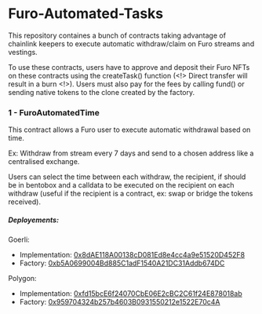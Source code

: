 # Furo-Automated-Tasks

This repository containes a bunch of contracts taking advantage of chainlink keepers to execute automatic withdraw/claim on Furo streams and vestings.

To use these contracts, users have to approve and deposit their Furo NFTs on these contracts using the createTask() function (<!> Direct transfer will result in a burn <!>).
Users must also pay for the fees by calling fund() or sending native tokens to the clone created by the factory.

### 1 - FuroAutomatedTime

This contract allows a Furo user to execute automatic withdrawal based on time.

Ex: Withdraw from stream every 7 days and send to a chosen address like a centralised exchange.

Users can select the time between each withdraw, the recipient, if should be in bentobox and a calldata to be executed on the recipient on each withdraw (useful if the recipient is a contract, ex: swap or bridge the tokens received).

##### Deployements: 
Goerli:
-  Implementation: [0x8dAE118A00138cD081Ed8e4cc4a9e51520D452F8](https://goerli.etherscan.io/address/0x8dAE118A00138cD081Ed8e4cc4a9e51520D452F8)
-  Factory: [0xb5A0699004Bd885C1adF1540A21DC31Addb674DC](https://goerli.etherscan.io/address/0xb5A0699004Bd885C1adF1540A21DC31Addb674DC)
  
Polygon:
-  Implementation: [0xfd15bcE6f24070CbE06E2cBC2C61f24E878018ab](https://polygonscan.com/address/0xfd15bcE6f24070CbE06E2cBC2C61f24E878018ab)
-  Factory: [0x959704324b257b4603B0931550212e1522E70c4A](https://polygonscan.com/address/0x959704324b257b4603B0931550212e1522E70c4A)